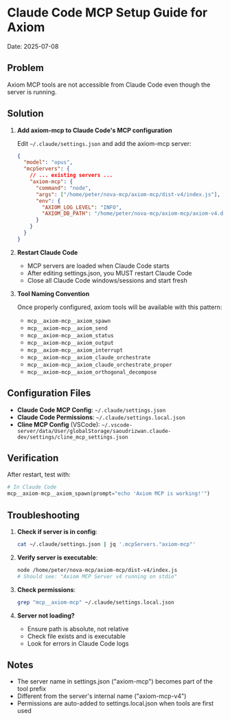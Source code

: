 # Claude Code MCP Setup Guide for Axiom

Date: 2025-07-08

## Problem

Axiom MCP tools are not accessible from Claude Code even though the server is running.

## Solution

1. **Add axiom-mcp to Claude Code's MCP configuration**
   
   Edit `~/.claude/settings.json` and add the axiom-mcp server:

   ```json
   {
     "model": "opus",
     "mcpServers": {
       // ... existing servers ...
       "axiom-mcp": {
         "command": "node",
         "args": ["/home/peter/nova-mcp/axiom-mcp/dist-v4/index.js"],
         "env": {
           "AXIOM_LOG_LEVEL": "INFO",
           "AXIOM_DB_PATH": "/home/peter/nova-mcp/axiom-mcp/axiom-v4.db"
         }
       }
     }
   }
   ```

2. **Restart Claude Code**
   - MCP servers are loaded when Claude Code starts
   - After editing settings.json, you MUST restart Claude Code
   - Close all Claude Code windows/sessions and start fresh

3. **Tool Naming Convention**
   
   Once properly configured, axiom tools will be available with this pattern:
   - `mcp__axiom-mcp__axiom_spawn`
   - `mcp__axiom-mcp__axiom_send`
   - `mcp__axiom-mcp__axiom_status`
   - `mcp__axiom-mcp__axiom_output`
   - `mcp__axiom-mcp__axiom_interrupt`
   - `mcp__axiom-mcp__axiom_claude_orchestrate`
   - `mcp__axiom-mcp__axiom_claude_orchestrate_proper`
   - `mcp__axiom-mcp__axiom_orthogonal_decompose`

## Configuration Files

- **Claude Code MCP Config**: `~/.claude/settings.json`
- **Claude Code Permissions**: `~/.claude/settings.local.json`
- **Cline MCP Config** (VSCode): `~/.vscode-server/data/User/globalStorage/saoudrizwan.claude-dev/settings/cline_mcp_settings.json`

## Verification

After restart, test with:
```python
# In Claude Code
mcp__axiom-mcp__axiom_spawn(prompt="echo 'Axiom MCP is working!'")
```

## Troubleshooting

1. **Check if server is in config**:
   ```bash
   cat ~/.claude/settings.json | jq '.mcpServers."axiom-mcp"'
   ```

2. **Verify server is executable**:
   ```bash
   node /home/peter/nova-mcp/axiom-mcp/dist-v4/index.js
   # Should see: "Axiom MCP Server v4 running on stdio"
   ```

3. **Check permissions**:
   ```bash
   grep "mcp__axiom-mcp" ~/.claude/settings.local.json
   ```

4. **Server not loading?**
   - Ensure path is absolute, not relative
   - Check file exists and is executable
   - Look for errors in Claude Code logs

## Notes

- The server name in settings.json ("axiom-mcp") becomes part of the tool prefix
- Different from the server's internal name ("axiom-mcp-v4")
- Permissions are auto-added to settings.local.json when tools are first used